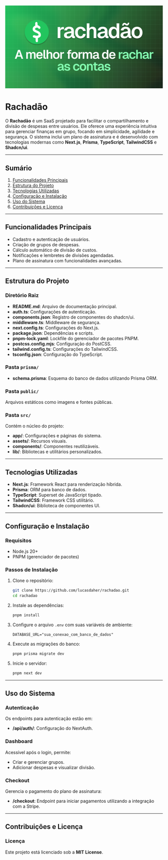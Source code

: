 ![/og-image.png](./public/og-image.png)

# **Rachadão**

O **Rachadão** é um SaaS projetado para facilitar o compartilhamento e divisão de despesas entre usuários. Ele oferece uma experiência intuitiva para gerenciar finanças em grupo, focando em simplicidade, agilidade e segurança. O sistema inclui um plano de assinatura e é desenvolvido com tecnologias modernas como **Next.js**, **Prisma**, **TypeScript**, **TailwindCSS** e **Shadcn/ui**.

---

## **Sumário**
1. [Funcionalidades Principais](#funcionalidades-principais)
2. [Estrutura do Projeto](#estrutura-do-projeto)
3. [Tecnologias Utilizadas](#tecnologias-utilizadas)
4. [Configuração e Instalação](#configuração-e-instalação)
5. [Uso do Sistema](#uso-do-sistema)
6. [Contribuições e Licença](#contribuições-e-licença)

---

## **Funcionalidades Principais**
- Cadastro e autenticação de usuários.
- Criação de grupos de despesas.
- Cálculo automático de divisão de custos.
- Notificações e lembretes de divisões agendadas.
- Plano de assinatura com funcionalidades avançadas.

---

## **Estrutura do Projeto**

### **Diretório Raiz**
- **README.md**: Arquivo de documentação principal.
- **auth.ts**: Configurações de autenticação.
- **components.json**: Registro de componentes do shadcn/ui.
- **middleware.ts**: Middleware de segurança.
- **next.config.ts**: Configurações do Next.js.
- **package.json**: Dependências e scripts.
- **pnpm-lock.yaml**: Lockfile do gerenciador de pacotes PNPM.
- **postcss.config.mjs**: Configuração do PostCSS.
- **tailwind.config.ts**: Configurações do TailwindCSS.
- **tsconfig.json**: Configuração do TypeScript.

### **Pasta `prisma/`**
- **schema.prisma**: Esquema do banco de dados utilizando Prisma ORM.

### **Pasta `public/`**
Arquivos estáticos como imagens e fontes públicas.

### **Pasta `src/`**
Contém o núcleo do projeto:
- **app/**: Configurações e páginas do sistema.
- **assets/**: Recursos visuais.
- **components/**: Componentes reutilizáveis.
- **lib/**: Bibliotecas e utilitários personalizados.

---

## **Tecnologias Utilizadas**
- **Next.js**: Framework React para renderização híbrida.
- **Prisma**: ORM para banco de dados.
- **TypeScript**: Superset de JavaScript tipado.
- **TailwindCSS**: Framework CSS utilitário.
- **Shadcn/ui**: Biblioteca de componentes UI.

---

## **Configuração e Instalação**

### **Requisitos**
- Node.js 20+
- PNPM (gerenciador de pacotes)

### **Passos de Instalação**
1. Clone o repositório:
   ```bash
   git clone https://github.com/lucasdaher/rachadao.git
   cd rachadao
   ```
2. Instale as dependências:
   ```bash
   pnpm install
   ```
3. Configure o arquivo `.env` com suas variáveis de ambiente:
   ```
   DATABASE_URL="sua_conexao_com_banco_de_dados"
   ```
4. Execute as migrações do banco:
   ```bash
   pnpm prisma migrate dev
   ```
5. Inicie o servidor:
   ```bash
   pnpm next dev
   ```

---

## **Uso do Sistema**

### **Autenticação**
Os endpoints para autenticação estão em:
- **/api/auth/**: Configuração do NextAuth.

### **Dashboard**
Acessível após o login, permite:
- Criar e gerenciar grupos.
- Adicionar despesas e visualizar divisão.

### **Checkout**
Gerencia o pagamento do plano de assinatura:
- **/checkout**: Endpoint para iniciar pagamentos utilizando a integração com a Stripe.

---

## **Contribuições e Licença**

### **Licença**
Este projeto está licenciado sob a **MIT License**.
